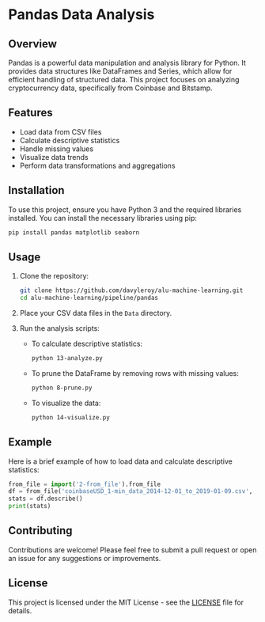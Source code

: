 # Pandas Data Analysis

## Overview

Pandas is a powerful data manipulation and analysis library for Python. It provides data structures like DataFrames and Series, which allow for efficient handling of structured data. This project focuses on analyzing cryptocurrency data, specifically from Coinbase and Bitstamp.

## Features

- Load data from CSV files
- Calculate descriptive statistics
- Handle missing values
- Visualize data trends
- Perform data transformations and aggregations

## Installation

To use this project, ensure you have Python 3 and the required libraries installed. You can install the necessary libraries using pip:

```bash
pip install pandas matplotlib seaborn
```

## Usage

1. Clone the repository:

   ```bash
   git clone https://github.com/davyleroy/alu-machine-learning.git
   cd alu-machine-learning/pipeline/pandas
   ```

2. Place your CSV data files in the `Data` directory.

3. Run the analysis scripts:
   - To calculate descriptive statistics:
     ```bash
     python 13-analyze.py
     ```
   - To prune the DataFrame by removing rows with missing values:
     ```bash
     python 8-prune.py
     ```
   - To visualize the data:
     ```bash
     python 14-visualize.py
     ```

## Example

Here is a brief example of how to load data and calculate descriptive statistics:

```python
from_file = import('2-from_file').from_file
df = from_file('coinbaseUSD_1-min_data_2014-12-01_to_2019-01-09.csv', ',')
stats = df.describe()
print(stats)
```

## Contributing

Contributions are welcome! Please feel free to submit a pull request or open an issue for any suggestions or improvements.

## License

This project is licensed under the MIT License - see the [LICENSE](LICENSE) file for details.
